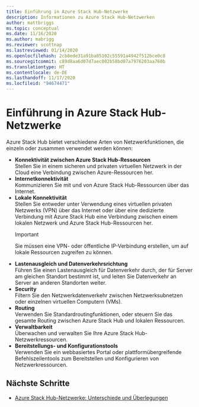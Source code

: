 ```yaml
---
title: Einführung in Azure Stack Hub-Netzwerke
description: Informationen zu Azure Stack Hub-Netzwerken
author: mattbriggs
ms.topic: conceptual
ms.date: 11/16/2020
ms.author: mabrigg
ms.reviewer: scottnap
ms.lastreviewed: 01/14/2020
ms.openlocfilehash: 2cb8ede31a91ba05102c55591a4942f512bce0c8
ms.sourcegitcommit: c89d8aa6d07d7aec002b58bd07a7976203aa760b
ms.translationtype: HT
ms.contentlocale: de-DE
ms.lasthandoff: 11/17/2020
ms.locfileid: "94674471"
---
```

# <a name="introduction-to-azure-stack-hub-networking"></a>Einführung in Azure Stack Hub-Netzwerke

Azure Stack Hub bietet verschiedene Arten von Netzwerkfunktionen, die einzeln oder zusammen verwendet werden können:

- **Konnektivität zwischen Azure Stack Hub-Ressourcen**  
    Stellen Sie in einem sicheren und privaten virtuellen Netzwerk in der Cloud eine Verbindung zwischen Azure-Ressourcen her.
- **Internetkonnektivität**  
    Kommunizieren Sie mit und von Azure Stack Hub-Ressourcen über das Internet.
- **Lokale Konnektivität**  
    Stellen Sie entweder unter Verwendung eines virtuellen privaten Netzwerks (VPN) über das Internet oder über eine dedizierte Verbindung mit Azure Stack Hub eine Verbindung zwischen einem lokalen Netzwerk und Azure Stack Hub-Ressourcen her. 
    > [!IMPORTANT]
    > Sie müssen eine VPN- oder öffentliche IP-Verbindung erstellen, um auf lokale Ressourcen zugreifen zu können.
- **Lastenausgleich und Datenverkehrsrichtung**  
    Führen Sie einen Lastenausgleich für Datenverkehr durch, der für Server am gleichen Standort bestimmt ist, und leiten Sie Datenverkehr an Server an anderen Standorten weiter.
- **Security**  
    Filtern Sie den Netzwerkdatenverkehr zwischen Netzwerksubnetzen oder einzelnen virtuellen Computern (VMs).
- **Routing**  
    Verwenden Sie Standardroutingfunktionen, oder steuern Sie das gesamte Routing zwischen Azure Stack Hub und lokalen Ressourcen.
- **Verwaltbarkeit**  
    Überwachen und verwalten Sie Ihre Azure Stack Hub-Netzwerkressourcen.
- **Bereitstellungs- und Konfigurationstools**  
    Verwenden Sie ein webbasiertes Portal oder plattformübergreifende Befehlszeilentools zum Bereitstellen und Konfigurieren von Netzwerkressourcen.


## <a name="next-steps"></a>Nächste Schritte

* [Azure Stack Hub-Netzwerke: Unterschiede und Überlegungen](azure-stack-network-differences.md)